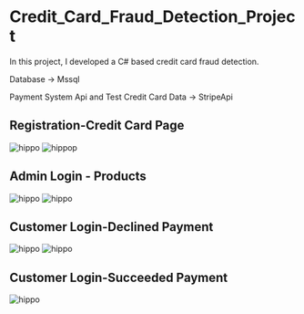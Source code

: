 # Credit_Card_Fraud_Detection_Project

 In this project, I developed a C# based credit card fraud detection.


Database -> Mssql

Payment System Api and Test Credit Card Data -> StripeApi

## Registration-Credit Card Page

![hippo](https://im4.ezgif.com/tmp/ezgif-4-548117719a.gif) ![hippop](https://im4.ezgif.com/tmp/ezgif-4-e00a428bca.gif)

## Admin Login   -   Products

![hippo](https://im4.ezgif.com/tmp/ezgif-4-4f5d539b75.gif) ![hippo](https://im.ezgif.com/tmp/ezgif-1-e74af0f0d9.gif)

## Customer Login-Declined Payment


![hippo](https://im2.ezgif.com/tmp/ezgif-2-ff3be18857.gif) ![hippo](https://im2.ezgif.com/tmp/ezgif-2-4b6606b523.gif)

## Customer Login-Succeeded Payment

![hippo](https://im2.ezgif.com/tmp/ezgif-2-f90af3e9c6.gif)
